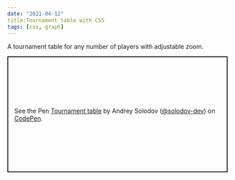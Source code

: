 ```yaml
---
date: "2021-04-12"
title:Tournament table with CSS
tags: [css, graph]
---
```


A tournament table for any number of players with adjustable zoom.

<p class="codepen" data-height="265" data-theme-id="dark" data-default-tab="html,result" data-user="solodov-dev" data-slug-hash="zYoQVLb" style="height: 265px; box-sizing: border-box; display: flex; align-items: center; justify-content: center; border: 2px solid; margin: 1em 0; padding: 1em;" data-pen-title="Tournament table">
<span>
  See the Pen <a href="https://codepen.io/solodov-dev/pen/zYoQVLb">Tournament table</a> 
  by Andrey Solodov (<a href="https://codepen.io/solodov-dev">@solodov-dev</a>)
  on <a href="https://codepen.io">CodePen</a>.
</span>
</p>
<script async src="https://cpwebassets.codepen.io/assets/embed/ei.js"></script>
